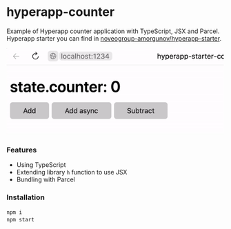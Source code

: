 # hyperapp-counter

Example of Hyperapp counter application with TypeScript, JSX and Parcel. Hyperapp starter you can find in [noveogroup-amorgunov/hyperapp-starter](https://github.com/noveogroup-amorgunov/hyperapp-starter).

![](./preview.gif)

### Features

- Using TypeScript
- Extending library `h` function to use JSX 
- Bundling with Parcel

### Installation

```bash
npm i
npm start
```
